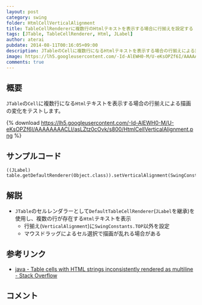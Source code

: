 ```yaml
---
layout: post
category: swing
folder: HtmlCellVerticalAlignment
title: TableCellRendererに複数行のHtmlテキストを表示する場合に行揃えを設定する
tags: [JTable, TableCellRenderer, Html, JLabel]
author: aterai
pubdate: 2014-08-11T00:16:05+09:00
description: JTableのCellに複数行になるHtmlテキストを表示する場合の行揃えによる描画の変化をテストします。
image: https://lh5.googleusercontent.com/-Id-AlEWH0-M/U-eKsOPZf6I/AAAAAAAACLI/asLZtz0cOvk/s800/HtmlCellVerticalAlignment.png
comments: true
---
```

## 概要
`JTable`の`Cell`に複数行になる`Html`テキストを表示する場合の行揃えによる描画の変化をテストします。

{% download https://lh5.googleusercontent.com/-Id-AlEWH0-M/U-eKsOPZf6I/AAAAAAAACLI/asLZtz0cOvk/s800/HtmlCellVerticalAlignment.png %}

## サンプルコード
<pre class="prettyprint"><code>((JLabel) table.getDefaultRenderer(Object.class)).setVerticalAlignment(SwingConstants.TOP);
</code></pre>

## 解説
- `JTable`のセルレンダラーとして`DefaultTableCellRenderer`(`JLabel`を継承)を使用し、複数の行が存在する`Html`テキストを表示
    - 行揃え(`VerticalAlignment`)に`SwingConstants.TOP`以外を設定
    - マウスドラッグによるセル選択で描画が乱れる場合がある

<!-- dummy comment line for breaking list -->

## 参考リンク
- [java - Table cells with HTML strings inconsistently rendered as multiline - Stack Overflow](https://stackoverflow.com/questions/25043191/table-cells-with-html-strings-inconsistently-rendered-as-multiline)

<!-- dummy comment line for breaking list -->

## コメント
